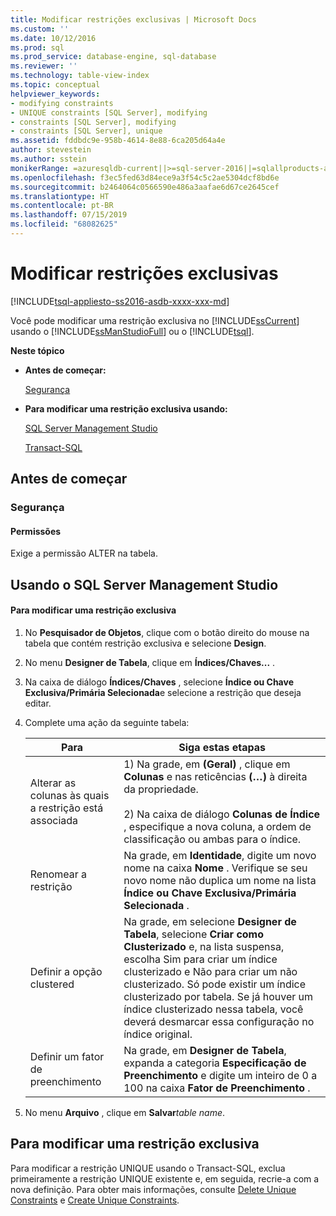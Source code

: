 ```yaml
---
title: Modificar restrições exclusivas | Microsoft Docs
ms.custom: ''
ms.date: 10/12/2016
ms.prod: sql
ms.prod_service: database-engine, sql-database
ms.reviewer: ''
ms.technology: table-view-index
ms.topic: conceptual
helpviewer_keywords:
- modifying constraints
- UNIQUE constraints [SQL Server], modifying
- constraints [SQL Server], modifying
- constraints [SQL Server], unique
ms.assetid: fddbdc9e-958b-4614-8e88-6ca205d64a4e
author: stevestein
ms.author: sstein
monikerRange: =azuresqldb-current||>=sql-server-2016||=sqlallproducts-allversions||>=sql-server-linux-2017||=azuresqldb-mi-current
ms.openlocfilehash: f3ec5fed63d84ece9a3f54c5c2ae5304dcf8bd6e
ms.sourcegitcommit: b2464064c0566590e486a3aafae6d67ce2645cef
ms.translationtype: HT
ms.contentlocale: pt-BR
ms.lasthandoff: 07/15/2019
ms.locfileid: "68082625"
---
```

# <a name="modify-unique-constraints"></a>Modificar restrições exclusivas
[!INCLUDE[tsql-appliesto-ss2016-asdb-xxxx-xxx-md](../../includes/tsql-appliesto-ss2016-asdb-xxxx-xxx-md.md)]

  Você pode modificar uma restrição exclusiva no [!INCLUDE[ssCurrent](../../includes/sscurrent-md.md)] usando o [!INCLUDE[ssManStudioFull](../../includes/ssmanstudiofull-md.md)] ou o [!INCLUDE[tsql](../../includes/tsql-md.md)].  
  
 **Neste tópico**  
  
-   **Antes de começar:**  
  
     [Segurança](#Security)  
  
-   **Para modificar uma restrição exclusiva usando:**  
  
     [SQL Server Management Studio](#SSMSProcedure)  
  
     [Transact-SQL](#TsqlProcedure)  
  
##  <a name="BeforeYouBegin"></a> Antes de começar  
  
###  <a name="Security"></a> Segurança  
  
####  <a name="Permissions"></a> Permissões  
 Exige a permissão ALTER na tabela.  
  
##  <a name="SSMSProcedure"></a> Usando o SQL Server Management Studio  
  
#### <a name="to-modify-a-unique-constraint"></a>Para modificar uma restrição exclusiva  
  
1.  No **Pesquisador de Objetos**, clique com o botão direito do mouse na tabela que contém restrição exclusiva e selecione **Design**.  
  
2.  No menu **Designer de Tabela**, clique em **Índices/Chaves...** .  
  
3.  Na caixa de diálogo **Índices/Chaves** , selecione **Índice ou Chave Exclusiva/Primária Selecionada**e selecione a restrição que deseja editar.  
  
4.  Complete uma ação da seguinte tabela:  
  
    |Para|Siga estas etapas|  
    |--------|------------------------|  
    |Alterar as colunas às quais a restrição está associada|1) Na grade, em **(Geral)** , clique em **Colunas** e nas reticências **(…)** à direita da propriedade.<br /><br /> 2) Na caixa de diálogo **Colunas de Índice** , especifique a nova coluna, a ordem de classificação ou ambas para o índice.|  
    |Renomear a restrição|Na grade, em **Identidade**, digite um novo nome na caixa **Nome** . Verifique se seu novo nome não duplica um nome na lista **Índice ou Chave Exclusiva/Primária Selecionada** .|  
    |Definir a opção clustered|Na grade, em selecione **Designer de Tabela**, selecione **Criar como Clusterizado** e, na lista suspensa, escolha Sim para criar um índice clusterizado e Não para criar um não clusterizado. Só pode existir um índice clusterizado por tabela. Se já houver um índice clusterizado nessa tabela, você deverá desmarcar essa configuração no índice original.|  
    |Definir um fator de preenchimento|Na grade, em **Designer de Tabela**, expanda a categoria **Especificação de Preenchimento** e digite um inteiro de 0 a 100 na caixa **Fator de Preenchimento** .|  
  
5.  No menu **Arquivo** , clique em **Salvar**_table name_.  
  
##  <a name="TsqlProcedure"></a> **Para modificar uma restrição exclusiva**  
  
 Para modificar a restrição UNIQUE usando o Transact-SQL, exclua primeiramente a restrição UNIQUE existente e, em seguida, recrie-a com a nova definição. Para obter mais informações, consulte [Delete Unique Constraints](../../relational-databases/tables/delete-unique-constraints.md) e [Create Unique Constraints](../../relational-databases/tables/create-unique-constraints.md).  
  
###  <a name="TsqlExample"></a>  
